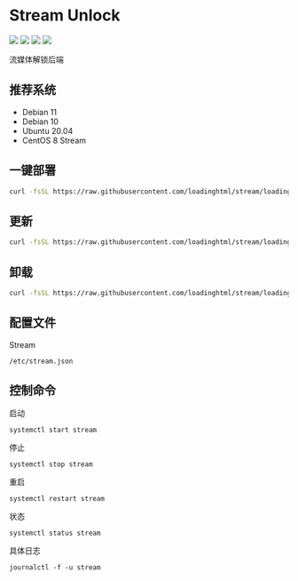 # Stream Unlock
[![](https://img.shields.io/badge/Telegram-Group-blue?style=flat-square)](https://t.me/aioCloud)
[![](https://img.shields.io/badge/Telegram-Channel-green?style=flat-square)](https://t.me/aioCloud_channel) 
[![](https://img.shields.io/github/downloads/aiocloud/stream/total.svg?style=flat-square)](https://github.com/aiocloud/stream/releases)
[![](https://img.shields.io/github/v/release/aiocloud/stream?style=flat-square)](https://github.com/aiocloud/stream/releases)

流媒体解锁后端

## 推荐系统
- Debian 11
- Debian 10
- Ubuntu 20.04
- CentOS 8 Stream

## 一键部署
```bash
curl -fsSL https://raw.githubusercontent.com/loadinghtml/stream/loadinghtml-stream/scripts/kickstart.sh | bash
```

## 更新
```bash
curl -fsSL https://raw.githubusercontent.com/loadinghtml/stream/loadinghtml-stream/scripts/upgrade.sh | bash
```

## 卸载
```bash
curl -fsSL https://raw.githubusercontent.com/loadinghtml/stream/loadinghtml-stream/scripts/remove.sh | bash
```

## 配置文件
Stream
```
/etc/stream.json
```

## 控制命令

启动
```
systemctl start stream
``` 

停止
```
systemctl stop stream
```

重启
```
systemctl restart stream
``` 

状态
```
systemctl status stream
``` 

具体日志
```
journalctl -f -u stream
``` 

